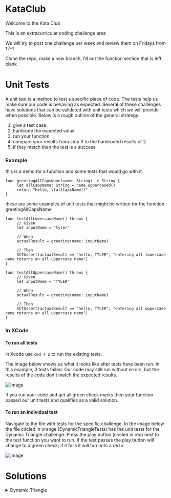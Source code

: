 # KataClub

Welcome to the Kata Club

This is an extracurricular coding challenge area

We will try to post one challenge per week and review them on Fridays from 12-1

Clone the repo, make a new branch, fill out the function section that is left blank


# Unit Tests

A unit test is a method to test a specific piece of code. The tests help us make sure our code is behaving as expected. Several of these challenges have solutions that can be validated with unit tests which we will provide when possible. Below is a rough outline of the general strategy.

1. give a test case
2. hardcode the expected value
3. run your function
4. compare your results from step 3 to the hardcoded results of 2
5. if they match then the test is a success


### Example 

this is a demo for a function and some tests that would go with it.

```
func greetingAllCapsName(name: String) -> String {
     let allCapsName: String = name.uppercased()
     return "hello, \(allCapsName)!"
}
```

these are some examples of unit tests that might be written for the function greetingAllCapsName
```
func testAllLowercaseName() throws {
     // Given
     let inputName = "tyler"
     
     // When
     actualResult = greeting(name: inputName)
     
     // Then
     XCTAssert(actualResult == "hello, TYLER", "entering all lowercase name returns an all uppercase name")
}
```

```
func testAllUppercaseName() throws {
     // Given
     let inputName = "TYLER"
     
     // When
     actualResult = greeting(name: inputName)
     
     // Then
     XCTAssert(actualResult == "hello, TYLER", "entering all uppercase name returns an all uppercase name")
}
```

### In XCode

#### To run all tests

in Xcode use ```cmd + u``` to run the existing tests.

The image below shows us what it looks like after tests have been run. In this example, 3 tests failed. Our code may still run without errors, but the results of the code don't match the expected results.

![image](https://user-images.githubusercontent.com/47198432/150194114-92f24290-f23d-47e4-a786-5695ba5096fe.png)

If you run your code and get all green check marks then your function passed our unit tests and qualifies as a valid solution.


#### To run an individual test

Navigate to the file with tests for the specific challenge. In the image below the file circled in orange (DynamicTriangleTests) has the unit tests for the Dynamic Triangle challenge. Press the play button (circled in red) next to the test function you want to run. If the test passes the play button will change to a green check; if it fails it will turn into a red x.

![image](https://user-images.githubusercontent.com/47198432/150199364-c4a8e75b-6e29-4954-8f77-a86304754cc9.png)

# Solutions

<details> 
  <summary> Dynamic Triangle </summary>
 
  ```
  func triangleOfOnes(with height: String) -> String {
        return ""
    } 
  ```
  
  ```
  func triangleOfOnes(with height: String) -> String {
        return ""
    } 
  ```
</details>

